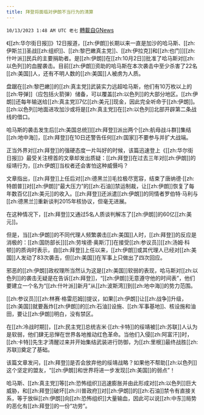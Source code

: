 ```yaml
---
title: 拜登将面临对伊朗不当行为的清算
---
```

`10/13/2023 1:48 AM UTC 老七` [轉載自GNews](https://gnews.org/articles/1826604)


《[[zh:华尔街日报]]》12日报道，[[zh:伊朗]]长期以来一直是加沙的哈马斯、[[zh:伊斯兰]]圣战[[zh:组织]]、[[zh:黎巴嫩真主党]]、[[zh:伊拉克]]和[[zh:也门]][[zh:什叶派]]民兵的主要捐助者。是[[zh:伊朗]]在[[zh:10月2日]]批准了哈马斯对[[zh:以色列]]的血腥袭击。目前[[zh:伊朗]]资助的哈马斯在本次袭击中至少杀害了22名[[zh:美国]]人，还有不明人数的[[zh:美国]]人被虏为人质。

盘踞在[[zh:黎巴嫩]]的[[zh:真主党]]武装实力远超哈马斯，他们有10万枚以上的[[zh:导弹]]（应包括火箭弹）储备，可以覆盖[[zh:以色列]]的大部分地区。[[zh:伊朗]]还每年输送给[[zh:真主党]]7亿[[zh:美元]]现金，因此完全听命于[[zh:伊朗]]。[[zh:以色列]]地面进攻加沙或将是[[zh:真主党]]在[[zh:以色列]]北部开辟第二条战线的借口。

哈马斯的袭击发生后[[zh:美国总统]][[zh:拜登]]派出两个[[zh:航母战斗群]]集结[[zh:地中海]]，[[zh:拜登]]在10日还警告任何[[zh:国家]]不要参与并扩大战端。

正当外界对[[zh:拜登]]的强硬态度一片叫好的时候，该篇迅速登上《[[zh:华尔街日报]]》最受关注榜首的文章却发出质疑：[[zh:拜登]]在过去三年对[[zh:伊朗]]的绥靖行为，[[zh:伊朗]]当权者还会害怕这种威慑吗？

文章指出，[[zh:拜登]]上任后对[[zh:德黑兰]]毛拉极尽宽容，结束了唐纳德·[[zh:特朗普]]对[[zh:伊朗]]“最大压力”的[[zh:石油]]禁运制裁，让[[zh:伊朗]]恢复了每年数百亿[[zh:美元]]的收入。[[zh:拜登]]还派遣[[zh:伊朗]]的同情者罗伯特·马利与[[zh:德黑兰]]重新谈判2015年核协议，但毫无进展。

在这种情况下，[[zh:拜登]]又通过5名人质谈判解冻了[[zh:伊朗]]的60亿[[zh:美元]]。

但是，当[[zh:伊朗]]的不同代理人频繁袭击[[zh:美国]]人时，[[zh:拜登]]的反应是消极的：[[zh:国防部长]][[zh:劳埃德·奥斯汀]]在接受[[zh:参议员]][[zh:汤姆·科顿]]的质询时表示，自[[zh:拜登]]上任以来，[[zh:伊朗]]或其代理人已经对[[zh:美国]]人发动了83次袭击，但[[zh:美国]]在军事上只做出了四次回应。

邪恶的[[zh:伊朗]]政权理所当然认为这是[[zh:美国]]软弱的表现，哈马斯对[[zh:以色列]]的袭击无疑是在告诉[[zh:拜登]]，“[[zh:伊朗]]无意遵守他的时间表”，他们要建立一个名为“[[zh:什叶派]]新月”从[[zh:波斯湾]]到[[zh:地中海]]的势力范围。

[[zh:参议员]][[zh:林赛·格雷厄姆]]提议，如果[[zh:伊朗]]让[[zh:战争]]升级，[[zh:美国]]就要轰炸[[zh:伊朗]]的[[zh:石油]]设施、[[zh:军事基地]]、核设施和油田，要让[[zh:伊朗]]明白，没有禁区。

在[[zh:冷战时期]]，[[zh:民主党]]总统吉米·[[zh:卡特]]的绥靖被[[zh:苏联]]人认为是软弱，他们肆无忌惮在世界各地推动红色革命。当他们入侵[[zh:阿富汗]]时，[[zh:卡特]]先生才清醒过来并开始集结武装进行防御，为[[zh:里根]]最终战胜[[zh:苏联]]奠定了基础。

该篇文章发问，[[zh:拜登]]是否会放弃他的绥靖战略？如果他不帮助[[zh:以色列]]这个坚定的盟友，“[[zh:伊朗]]和世界将进一步发现[[zh:美国]]的弱点”！

哈马斯、[[zh:真主党]]等[[zh:恐怖组织]]迅速膨胀并由此形成对[[zh:以色列]]巨大威胁，和[[zh:拜登]]破坏[[zh:川普政府]]对[[zh:伊朗]]的[[zh:石油]]禁令有直接关系，等于放纵[[zh:伊朗]]向[[zh:恐怖组织]]大量输血，因此可以说[[zh:中东]]局势的恶化有[[zh:拜登]]的一份“功劳”。


